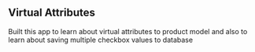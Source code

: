 ## Virtual Attributes

Built this app to learn about virtual attributes to product model and also to learn about saving multiple checkbox values to database